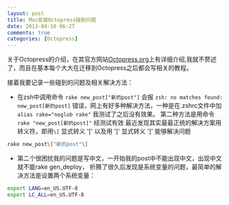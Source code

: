 ```yaml
---
layout: post
title: Mac安装Octopress碰到问题
date: 2013-04-10 06:27
comments: true
categories: [Octopress]
---
```



关于Octopress的介绍，在其官方网站[Octopress.org](http://octopress.org/ "Octopress.org")上有详细介绍,我就不赘述了，而且在基本每个大大在迁移到Octopress之后都会写相关的教程。

接着我要记录一些碰到的问题及相关解决方法：<!-- more -->

+ 在zsh中调用命令 `rake new_post["新的post"]` 会报
	`zsh: no matches found: new_post[新的post]` 
	错误，网上有好多种解决方法，一种是在.zshrc文件中加 `alias rake="noglob rake"` 
	我测试了之后没有效果。 第二种方法是用命令 `rake "new_post[新的post]"` 经测试有效
	最近发现其实最最正统的解决方案用转义符，即用`\[` 显式转义 '[' 以及用 '\]' 显式转义 ']' 能够解决问题

```sh
rake new_post\["新的post"\] 
```

+ 第二个很困扰我的问题是写中文，一开始我的post中不能出现中文，出现中文就不能rake gen_deploy， 折腾了很久后发现是系统变量的问题，最简单的解决方法是设置两个系统变量：


```sh
export LANG=en_US.UTF-8
export LC_ALL=en_US.UTF-8
```

